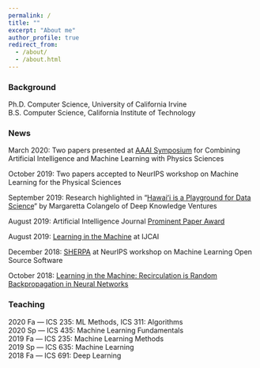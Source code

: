 ```yaml
---
permalink: /
title: ""
excerpt: "About me"
author_profile: true
redirect_from: 
  - /about/
  - /about.html
---
```


### Background

Ph.D. Computer Science,  University of California Irvine  
B.S. Computer Science, California Institute of Technology

### News

March 2020: Two papers presented at [AAAI Symposium](https://sites.google.com/view/aaai-mlps/proceedings?authuser=0) for Combining  Artificial Intelligence and Machine Learning with Physics Sciences

October 2019: Two papers accepted to NeurIPS workshop on Machine Learning for the Physical Sciences

September 2019: Research highlighted in “[Hawaiʻi is a Playground for Data Science](https://www.linkedin.com/pulse/hawai%CA%BBi-playground-data-science-margaretta-colangelo/)“ by Margaretta Colangelo of Deep Knowledge Ventures

August 2019: Artificial Intelligence Journal [Prominent Paper Award](http://aij.ijcai.org/aij-awards)

August 2019: [Learning in the Machine](https://www.ijcai.org/proceedings/2019/0885.pdf) at IJCAI

December 2018: [SHERPA](https://parameter-sherpa.readthedocs.io/en/latest/) at NeurIPS workshop on Machine Learning Open Source Software

October 2018: [Learning in the Machine: Recirculation is Random Backpropagation in Neural Networks](https://www2.hawaii.edu/~psadow/wp-content/uploads/2018/10/AutoRec2018.pdf)

### Teaching
2020 Fa — ICS 235: ML Methods, ICS 311: Algorithms  
2020 Sp — ICS 435: Machine Learning Fundamentals  
2019 Fa — ICS 235: Machine Learning Methods  
2019 Sp — ICS 635: Machine Learning  
2018 Fa — ICS 691: Deep Learning
